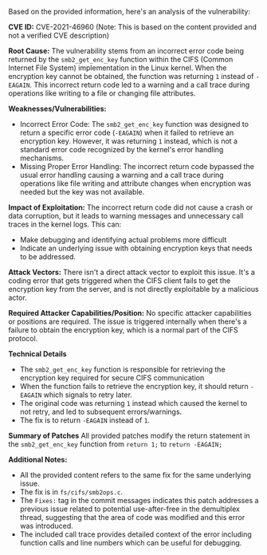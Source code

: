 Based on the provided information, here's an analysis of the vulnerability:

**CVE ID:** CVE-2021-46960 (Note: This is based on the content provided and not a verified CVE description)

**Root Cause:** The vulnerability stems from an incorrect error code being returned by the `smb2_get_enc_key` function within the CIFS (Common Internet File System) implementation in the Linux kernel. When the encryption key cannot be obtained, the function was returning `1` instead of `-EAGAIN`. This incorrect return code led to a warning and a call trace during operations like writing to a file or changing file attributes.

**Weaknesses/Vulnerabilities:**
- Incorrect Error Code: The `smb2_get_enc_key` function was designed to return a specific error code (`-EAGAIN`) when it failed to retrieve an encryption key. However, it was returning `1` instead, which is not a standard error code recognized by the kernel's error handling mechanisms.
- Missing Proper Error Handling: The incorrect return code bypassed the usual error handling causing a warning and a call trace during operations like file writing and attribute changes when encryption was needed but the key was not available.

**Impact of Exploitation:** The incorrect return code did not cause a crash or data corruption, but it leads to warning messages and unnecessary call traces in the kernel logs. This can:
-  Make debugging and identifying actual problems more difficult
- Indicate an underlying issue with obtaining encryption keys that needs to be addressed.

**Attack Vectors:** There isn't a direct attack vector to exploit this issue. It's a coding error that gets triggered when the CIFS client fails to get the encryption key from the server, and is not directly exploitable by a malicious actor.

**Required Attacker Capabilities/Position:** No specific attacker capabilities or positions are required. The issue is triggered internally when there's a failure to obtain the encryption key, which is a normal part of the CIFS protocol.

**Technical Details**
- The `smb2_get_enc_key` function is responsible for retrieving the encryption key required for secure CIFS communication
- When the function fails to retrieve the encryption key, it should return `-EAGAIN` which signals to retry later.
- The original code was returning `1` instead which caused the kernel to not retry, and led to subsequent errors/warnings.
- The fix is to return `-EAGAIN` instead of `1`.

**Summary of Patches**
All provided patches modify the return statement in the `smb2_get_enc_key` function from `return 1;` to `return -EAGAIN;`

**Additional Notes:**
- All the provided content refers to the same fix for the same underlying issue.
- The fix is in `fs/cifs/smb2ops.c`.
- The `Fixes:` tag in the commit messages indicates this patch addresses a previous issue related to potential use-after-free in the demultiplex thread, suggesting that the area of code was modified and this error was introduced.
- The included call trace provides detailed context of the error including function calls and line numbers which can be useful for debugging.
